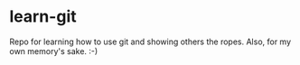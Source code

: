 learn-git
=========

Repo for learning how to use git and showing others the ropes.
Also, for my own memory's sake. :-)